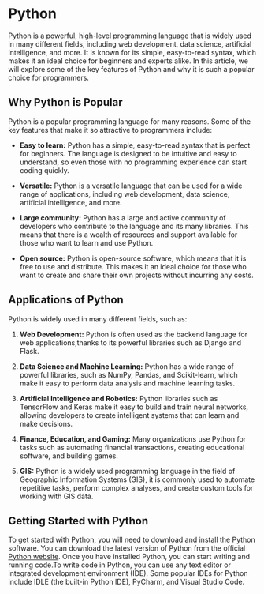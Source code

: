 # Python
Python is a powerful, high-level programming language that is widely used in many different fields, including web development, data science, artificial intelligence, and more. It is known for its simple, easy-to-read syntax, which makes it an ideal choice for beginners and experts alike. In this article, we will explore some of the key features of Python and why it is such a popular choice for programmers.

## Why Python is Popular 

Python is a popular programming language for many reasons. Some of the key features that make it so attractive to programmers include:

- **Easy to learn:** Python has a simple, easy-to-read syntax that is perfect for beginners. The language is designed to be intuitive and easy to understand, so even those with no programming experience can start coding quickly.

- **Versatile:** Python is a versatile language that can be used for a wide range of applications, including web development, data science, artificial intelligence, and more.

- **Large community:** Python has a large and active community of developers who contribute to the language and its many libraries. This means that there is a wealth of resources and support available for those who want to learn and use Python.

- **Open source:** Python is open-source software, which means that it is free to use and distribute. This makes it an ideal choice for those who want to create and share their own projects without incurring any costs.


## Applications of Python

Python is widely used in many different fields, such as:

1. **Web Development:** Python is often used as the backend language for web applications,thanks to its powerful libraries such as Django and Flask.

2. **Data Science and Machine Learning:** Python has a wide range of powerful libraries, such as NumPy, Pandas, and Scikit-learn, which make it easy to perform data analysis and machine learning tasks.

3. **Artificial Intelligence and Robotics:** Python libraries such as TensorFlow and Keras make it easy to build and train neural networks, allowing developers to create intelligent systems that can learn and make decisions.

4. **Finance, Education, and Gaming:** Many organizations use Python for tasks such as automating financial transactions, creating educational software, and building games.

5. **GIS:** Python is a widely used programming language in the field of Geographic Information Systems (GIS), it is commonly used to automate repetitive tasks, perform complex analyses, and create custom tools for working with GIS data.


## Getting Started with Python

To get started with Python, you will need to download and install the Python software. You can download the latest version of Python from the official [Python website](https://www.python.org/downloads). Once you have installed Python, you can start writing and running code.To write code in Python, you can use any text editor or integrated development environment (IDE). Some popular IDEs for Python include IDLE (the built-in Python IDE), PyCharm, and Visual Studio Code.